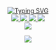 <p align="center">
<a href="https://github.com/YasinHeidari">
    <img src="https://readme-typing-svg.demolab.com?font=Firacode&size=24&duration=3000&pause=500&color=2BB1D4&multiline=true&center=true&vCenter=true&width=265&height=124&lines=Yasin+Heidari;Junior; Front-end Developer" alt="Typing SVG" />
</a>
<br/>

<a href="https://github.com/YasinHeidari">
    <img src="https://img.shields.io/badge/YasinHeidari-red?style=flat-square">
</a> 
<a href="https://t.me/Yasiin_heidari">
    <img src="https://img.shields.io/badge/Channel-blue?style=flat-square&logo=telegram">
</a> 
<a href="https://www.linkedin.com/in/yasin-heidari-797975230">
    <img src="https://img.shields.io/badge/-Linkedin-blue?style=flat-square&logo=linkedin">
</a>
<a href="mailto:yasin.gh.heidari@gmail.com">
    <img src="https://img.shields.io/badge/-Email-red?style=flat-square&logo=gmail&logoColor=white">
</a>
<br/> 

<a href="https://github.com/YasinHeidari">
    <img src="https://github-stats-alpha.vercel.app/api?username=YasinHeidari&cc=22272e&tc=37BCF6&ic=AE87FF&bc=AE87FF">
</a>
<br>
</p>

<a href="https://github.com/YasinHeidari">
    <p align="center">
         <img src="https://skillicons.dev/icons?i=github,linkedin,git,js,jquery,react,bootstrap,html,css&perline=8" />
    </p>
   
</a>
